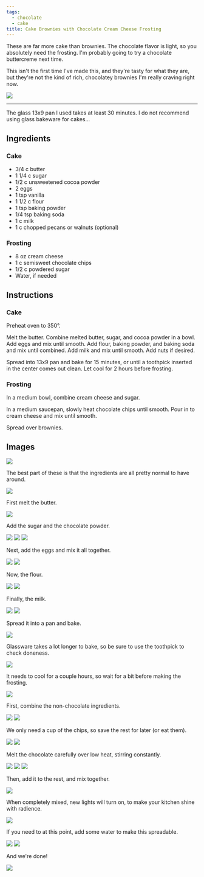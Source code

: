 ```yaml
---
tags:
  - chocolate
  - cake
title: Cake Brownies with Chocolate Cream Cheese Frosting
---
```


These are far more cake than brownies. The chocolate flavor is light, so you
absolutely need the frosting. I'm probably going to try a chocolate buttercreme
next time.

This isn't the first time I've made this, and they're tasty for what they are,
but they're not the kind of rich, chocolatey brownies I'm really craving right
now.

![](/recipe/2015/06/28/cake-brownies/title.jpg)

---

The glass 13x9 pan I used takes at least 30 minutes. I do not recommend using
glass bakeware for cakes...

## Ingredients

### Cake

* 3/4 c butter
* 1 1/4 c sugar
* 1/2 c unsweetened cocoa powder
* 2 eggs
* 1 tsp vanilla
* 1 1/2 c flour
* 1 tsp baking powder
* 1/4 tsp baking soda
* 1 c milk
* 1 c chopped pecans or walnuts (optional)

### Frosting

* 8 oz cream cheese
* 1 c semisweet chocolate chips
* 1/2 c powdered sugar
* Water, if needed

## Instructions

### Cake

Preheat oven to 350°.

Melt the butter. Combine melted butter, sugar, and cocoa powder in a bowl. Add eggs
and mix until smooth. Add flour, baking powder, and baking soda and mix until
combined. Add milk and mix until smooth. Add nuts if desired.

Spread into 13x9 pan and bake for 15 minutes, or until a toothpick inserted in
the center comes out clean. Let cool for 2 hours before frosting.

### Frosting

In a medium bowl, combine cream cheese and sugar.

In a medium saucepan, slowly heat chocolate chips until smooth. Pour in to cream
cheese and mix until smooth.

Spread over brownies.

## Images

![](ingredients.jpg)

The best part of these is that the ingredients are all pretty normal to have
around.

![](butter-1.jpg)

First melt the butter.

![](butter-2.jpg)

Add the sugar and the chocolate powder.

![](sugar-1.jpg)
![](chocolate-1.jpg)
![](chocolate-2.jpg)

Next, add the eggs and mix it all together.

![](eggs-1.jpg)
![](eggs-2.jpg)

Now, the flour.

![](flour-1.jpg)
![](flour-2.jpg)

Finally, the milk.

![](milk-1.jpg)
![](milk-2.jpg)

Spread it into a pan and bake.

![](bake-1.jpg)

Glassware takes a lot longer to bake, so be sure to use the toothpick to check
doneness.

![](bake-2.jpg)

It needs to cool for a couple hours, so wait for a bit before making the
frosting.

![](frosting-1.jpg)

First, combine the non-chocolate ingredients.

![](combine-frosting-1.jpg)
![](combine-frosting-2.jpg)

We only need a cup of the chips, so save the rest for later (or eat them).

![](melt-chocolate-1.jpg)
![](frosting-2.jpg)

Melt the chocolate carefully over low heat, stirring constantly.

![](melt-chocolate-2.jpg)
![](melt-chocolate-3.jpg)
![](melt-chocolate-4.jpg)

Then, add it to the rest, and mix together.

![](add-chocolate-1.jpg)

When completely mixed, new lights will turn on, to make your kitchen shine with
radience.

![](add-chocolate-2.jpg)

If you need to at this point, add some water to make this spreadable.

![](frost-cake-1.jpg)
![](frost-cake-2.jpg)

And we're done!

![](glamour-shot.jpg)


